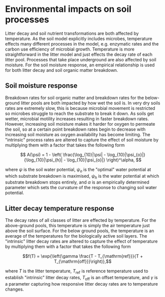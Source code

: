 # Environmental impacts on soil processes

Litter decay and soil nutrient transformations are both affected by temperature. As the
soil model explicitly includes microbes, temperature effects many different processes in
the model, e.g. enzymatic rates and the carbon use efficiency of microbial growth.
Temperature is more straightforward in the litter model and just effects the decay rate
of each litter pool. Processes that take place underground are also affected by soil
moisture. For the soil moisture response, an empirical relationship is used for both
litter decay and soil organic matter breakdown.

## Soil moisture response

Breakdown rates for soil organic matter and breakdown rates for the below-ground litter
pools are both impacted by how wet the soil is. In very dry soils rates are extremely
slow, this is because microbial movement is restricted so microbes struggle to reach
the substrate to break it down. As soils get wetter, microbial motility increases
resulting in faster breakdown rates. However, increasing soil moisture makes it harder
for oxygen to permeate the soil, so at a certain point breakdown rates begin to
decrease with increasing soil moisture as oxygen availability has become limiting. The
"intrinsic" process rates are altered to capture the effect of soil moisture by
multiplying them with a factor that takes the following form

$$
A(\psi) = 1 - \left(
\frac{\log_{10}|\psi| - \log_{10}|\psi_{o}|}
{\log_{10}|\psi_{h}| - \log_{10}|\psi_{o}|}
\right)^\alpha,
$$

where $\psi$ is the soil water potential, $\psi_{o}$ is the "optimal" water potential at
which substrate breakdown is maximised, $\psi_{h}$ is the water potential at which
substrate breakdown stops entirely, and $\alpha$ is an empirically determined parameter
which sets the curvature of the response to changing soil water potential.

## Litter decay temperature response

The decay rates of all classes of litter are effected by temperature. For the
above-ground pools, this temperature is simply the air temperature just above the soil
surface. For the below ground pools, the temperature is an average of the temperatures
for the biologically active soil layers. The "intrinsic" litter decay rates are altered
to capture the effect of temperature by multiplying them with a factor that takes the
following form

$$f(T) = \exp{\left(\gamma \frac{T - T_{\mathrm{ref}}}{T + T_{\mathrm{off}}}\right)},$$

where $T$ is the litter temperature, $T_\mathrm{ref}$ is reference temperature used to
establish "intrinsic" litter decay rates, $T_\mathrm{off}$ is an offset temperature, and
$\gamma$ is a parameter capturing how responsive litter decay rates are to temperature
changes.
